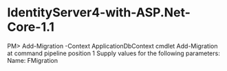# IdentityServer4-with-ASP.Net-Core-1.1


PM> Add-Migration -Context ApplicationDbContext
cmdlet Add-Migration at command pipeline position 1
Supply values for the following parameters:
Name: FMigration
